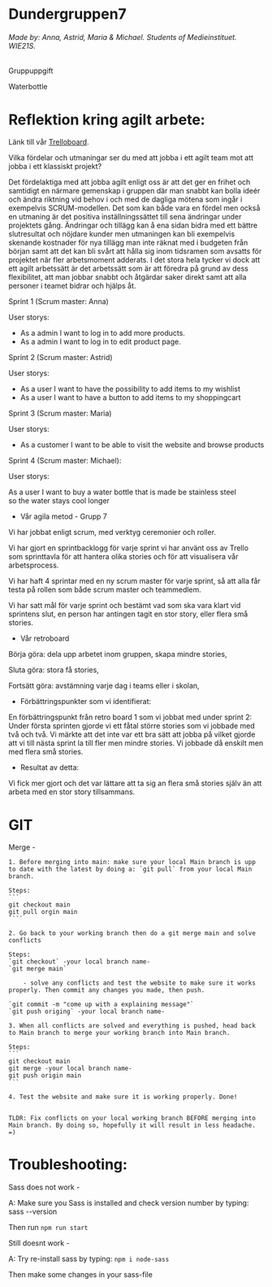 # Dundergruppen7
###### Made by: Anna, Astrid, Maria & Michael. Students of Medieinstituet. WIE21S.

Gruppuppgift

Waterbottle

# Reflektion kring agilt arbete:  

Länk till vår [Trelloboard](https://trello.com/b/qOU5SRqJ/gruppuppgift).

Vilka fördelar och utmaningar ser du med att jobba i ett agilt team mot att jobba i ett klassiskt projekt? 
 
Det fördelaktiga med att jobba agilt enligt oss är att det ger en frihet och samtidigt en närmare gemenskap i gruppen där man snabbt kan bolla ideér och ändra riktning vid behov i och med de dagliga mötena som ingår i exempelvis SCRUM-modellen. Det som kan både vara en fördel men också en utmaning är det positiva inställningssättet till sena ändringar under projektets gång. Ändringar och tillägg kan å ena sidan bidra med ett bättre slutresultat och nöjdare kunder men utmaningen kan bli exempelvis skenande kostnader för nya tillägg man inte räknat med i budgeten från början samt att det kan bli svårt att hålla sig inom tidsramen som avsatts för projektet när fler arbetsmoment adderats. I det stora hela tycker vi dock att ett agilt arbetssätt är det arbetssätt som är att föredra på grund av dess flexibilitet, att man jobbar snabbt och åtgärdar saker direkt samt att alla personer i teamet bidrar och hjälps åt.  

 

Sprint 1 (Scrum master: Anna) 

 
User storys: 


- As a admin I want to log in to add more products.  
- As a admin I want to log in to edit product page.  

  
 
Sprint 2 (Scrum master: Astrid) 


User storys: 


- As a user I want to have the possibility to add items to my wishlist  
- As a user I want to have a button to add items to my shoppingcart  
 


Sprint 3 (Scrum master: Maria) 

 
User storys: 


- As a customer I want to be able to visit the website and browse products  

 

Sprint 4 (Scrum master: Michael): 

 
User storys:  
 
As a user I want to buy a water bottle that is made be stainless steel  
so the water stays cool longer   

 

 
 - Vår agila metod - Grupp 7 

  
Vi har jobbat enligt scrum, med verktyg ceremonier och roller. 

  
Vi har gjort en sprintbacklogg för varje sprint vi har använt oss av Trello som sprinttavla för att hantera olika stories och för att visualisera vår arbetsprocess.  

  
Vi har haft 4 sprintar med en ny scrum master för varje sprint, så att alla får testa på rollen som både scrum master och teammedlem. 


Vi har satt mål för varje sprint och bestämt vad som ska vara klart vid sprintens slut, en person har antingen tagit en stor story, eller flera små stories. 

  
- Vår retroboard 

Börja göra: dela upp arbetet inom gruppen, skapa mindre stories, 

Sluta göra: stora få stories, 

Fortsätt göra: avstämning varje dag i teams eller i skolan,  

  

- Förbättringspunkter som vi identifierat: 

  
En förbättringspunkt från retro board 1 som vi jobbat med under sprint 2: Under första sprinten gjorde vi ett fåtal större stories som vi jobbade med två och två. Vi märkte att det inte var ett bra sätt att jobba på vilket gjorde att vi till nästa sprint la till fler men mindre stories. Vi jobbade då enskilt men med flera små stories. 

  

- Resultat av detta: 

Vi fick mer gjort och det var lättare att ta sig an flera små stories själv än att arbeta med en stor story tillsammans. 


# GIT

Merge - 

    1. Before merging into main: make sure your local Main branch is upp to date with the latest by doing a: `git pull` from your local Main branch.

    Steps:
    ```
    git checkout main
    git pull orgin main
    ````

    2. Go back to your working branch then do a git merge main and solve conflicts

    Steps:
    `git checkout` -your local branch name-
    `git merge main`

        - solve any conflicts and test the website to make sure it works properly. Then commit any changes you made, then push.

    `git commit -m "come up with a explaining message"`
    `git push origing` -your local branch name-

    3. When all conflicts are solved and everything is pushed, head back to Main branch to merge your working branch into Main branch.

    Steps:
    ```
    git checkout main
    git merge -your local branch name-
    git push origin main
    ```

    4. Test the website and make sure it is working properly. Done!


    TLDR: Fix conflicts on your local working branch BEFORE merging into Main branch. By doing so, hopefully it will result in less headache. =)


# Troubleshooting:



Sass does not work - 

A: Make sure you Sass is installed and check version number by typing: sass --version

Then run `npm run start`

Still doesnt work - 

A: Try re-install sass by typing: `npm i node-sass`

Then make some changes in your sass-file

#
